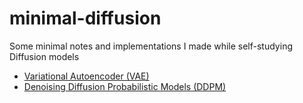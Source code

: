 # minimal-diffusion
Some minimal notes and implementations I made while self-studying Diffusion models

- [Variational Autoencoder (VAE)](./vae/)
- [Denoising Diffusion Probabilistic Models (DDPM)](./minimal_ddpm/)
